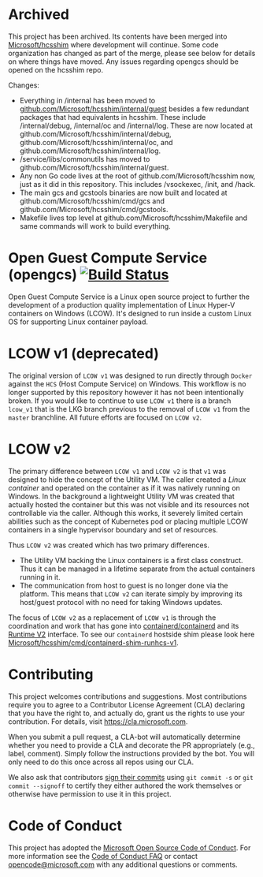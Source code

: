 # Archived

This project has been archived. Its contents have been merged into [Microsoft/hcsshim](https://github.com/microsoft/hcsshim) where development will continue. Some code organization has changed as part of the merge, please see below for details on where things have moved. Any issues regarding opengcs should be opened on the hcsshim repo.

Changes:
* Everything in /internal has been moved to [github.com/Microsoft/hcsshim/internal/guest](https://github.com/microsoft/hcsshim/tree/master/internal/guest) besides a few redundant packages that had equivalents in hcsshim. These include /internal/debug, /internal/oc and /internal/log. These are now located at github.com/Microsoft/hcsshim/internal/debug, github.com/Microsoft/hcsshim/internal/oc, and github.com/Microsoft/hcsshim/internal/log.
* /service/libs/commonutils has moved to github.com/Microsoft/hcsshim/internal/guest.
* Any non Go code lives at the root of github.com/Microsoft/hcsshim now, just as it did in this repository. This includes /vsockexec, /init, and /hack.
* The main gcs and gcstools binaries are now built and located at github.com/Microsoft/hcsshim/cmd/gcs and github.com/Microsoft/hcsshim/cmd/gcstools. 
* Makefile lives top level at github.com/Microsoft/hcsshim/Makefile and same commands will work to build everything.

# Open Guest Compute Service (opengcs) [![Build Status](https://github.com/microsoft/opengcs/actions/workflows/ci.yml/badge.svg)](https://github.com/microsoft/opengcs/actions/workflows/ci.yml)

Open Guest Compute Service is a Linux open source project to further the development of a production quality implementation of Linux Hyper-V containers on Windows (LCOW).  It's designed to run inside a custom Linux OS for supporting Linux container payload.

# LCOW v1 (deprecated)

The original version of `LCOW v1` was designed to run directly through `Docker` against the `HCS` (Host Compute Service) on Windows. This workflow is no longer supported by this repository however it has not been intentionally broken. If you would like to continue to use `LCOW v1` there is a branch `lcow_v1` that is the LKG branch previous to the removal of `LCOW v1` from the `master` branchline. All future efforts are focused on `LCOW v2`.

# LCOW v2

The primary difference between `LCOW v1` and `LCOW v2` is that `v1` was designed to hide the concept of the Utility VM. The caller created a _Linux container_ and operated on the container as if it was natively running on Windows. In the background a lightweight Utility VM was created that actually hosted the container but this was not visible and its resources not controllable via the caller. Although this works, it severely limited certain abilities such as the concept of Kubernetes pod or placing multiple LCOW containers in a single hypervisor boundary and set of resources.

Thus `LCOW v2` was created which has two primary differences.
- The Utility VM backing the Linux containers is a first class construct. Thus it can be managed in a lifetime separate from the actual containers running in it.
- The communication from host to guest is no longer done via the platform. This means that `LCOW v2` can iterate simply by improving its host/guest protocol with no need for taking Windows updates.

The focus of `LCOW v2` as a replacement of `LCOW v1` is through the coordination and work that has gone into [containerd/containerd](https://github.com/containerd/containerd) and its [Runtime V2](https://github.com/containerd/containerd/tree/master/runtime/v2) interface. To see our `containerd` hostside shim please look here [Microsoft/hcsshim/cmd/containerd-shim-runhcs-v1](https://github.com/microsoft/hcsshim/tree/master/cmd/containerd-shim-runhcs-v1).

# Contributing

This project welcomes contributions and suggestions.  Most contributions require you to agree to a
Contributor License Agreement (CLA) declaring that you have the right to, and actually do, grant us
the rights to use your contribution. For details, visit https://cla.microsoft.com.

When you submit a pull request, a CLA-bot will automatically determine whether you need to provide
a CLA and decorate the PR appropriately (e.g., label, comment). Simply follow the instructions
provided by the bot. You will only need to do this once across all repos using our CLA.

We also ask that contributors [sign their commits](https://git-scm.com/docs/git-commit) using `git commit -s` or `git commit --signoff` to certify they either authored the work themselves or otherwise have permission to use it in this project. 

# Code of Conduct

This project has adopted the [Microsoft Open Source Code of Conduct](https://opensource.microsoft.com/codeofconduct/). For more information see the [Code of Conduct FAQ](https://opensource.microsoft.com/codeofconduct/faq/) or contact [opencode@microsoft.com](mailto:opencode@microsoft.com) with any additional questions or comments.
